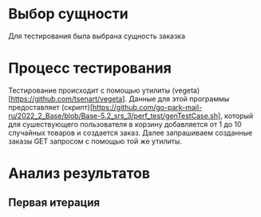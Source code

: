 # Выбор сущности
Для тестирования была выбрана сущность заказка
# Процесс тестирования
Тестирование происходит с помощью утилиты (vegeta)[https://github.com/tsenart/vegeta]. Данные для этой программы предоставляет (скрипт)[https://github.com/go-park-mail-ru/2022_2_Base/blob/Base-5.2_srs_3/perf_test/genTestCase.sh], который для сушествующего пользователя в корзину добавляется от 1 до 10 случайных товаров и создается заказ.
Далее запрашиваем созданные заказы GET запросом с помощью той же утилиты.
# Анализ результатов
## Первая итерация
